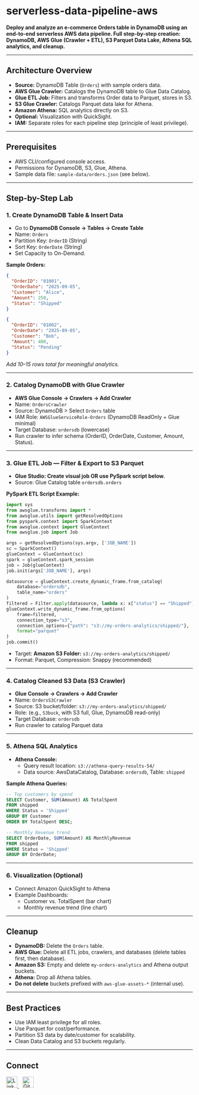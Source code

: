 # serverless-data-pipeline-aws

**Deploy and analyze an e-commerce Orders table in DynamoDB using an end-to-end serverless AWS data pipeline. Full step-by-step creation: DynamoDB, AWS Glue (Crawler + ETL), S3 Parquet Data Lake, Athena SQL analytics, and cleanup.**

***

## Architecture Overview

- **Source:** DynamoDB Table (`Orders`) with sample orders data.
- **AWS Glue Crawler:** Catalogs the DynamoDB table to Glue Data Catalog.
- **Glue ETL Job:** Filters and transforms Order data to Parquet, stores in S3.
- **S3 Glue Crawler:** Catalogs Parquet data lake for Athena.
- **Amazon Athena:** SQL analytics directly on S3.
- **Optional:** Visualization with QuickSight.
- **IAM:** Separate roles for each pipeline step (principle of least privilege).

***

## Prerequisites

- AWS CLI/configured console access.
- Permissions for DynamoDB, S3, Glue, Athena.
- Sample data file: `sample-data/orders.json` (see below).

***

## Step-by-Step Lab

### 1. Create DynamoDB Table & Insert Data

- Go to **DynamoDB Console → Tables → Create Table**
- Name: `Orders`
- Partition Key: `OrderID` (String)
- Sort Key: `OrderDate` (String)
- Set Capacity to On-Demand.

**Sample Orders:**

```json
{
  "OrderID": "01001",
  "OrderDate": "2025-09-05",
  "Customer": "Alice",
  "Amount": 250,
  "Status": "Shipped"
}
```

```json
{
  "OrderID": "01002",
  "OrderDate": "2025-09-05",
  "Customer": "Bob",
  "Amount": 400,
  "Status": "Pending"
}
```

*Add 10–15 rows total for meaningful analytics.*

***

### 2. Catalog DynamoDB with Glue Crawler

- **AWS Glue Console → Crawlers → Add Crawler**
- Name: `OrdersCrawler`
- Source: DynamoDB > Select `Orders` table
- IAM Role: `AWSGlueServiceRole-Orders` (DynamoDB ReadOnly + Glue minimal)
- Target Database: `ordersdb` (lowercase)
- Run crawler to infer schema (OrderID, OrderDate, Customer, Amount, Status).

***

### 3. Glue ETL Job — Filter & Export to S3 Parquet

- **Glue Studio: Create visual job OR use PySpark script below.**
- Source: Glue Catalog table `ordersdb.orders`

**PySpark ETL Script Example:**

```python
import sys
from awsglue.transforms import *
from awsglue.utils import getResolvedOptions
from pyspark.context import SparkContext
from awsglue.context import GlueContext
from awsglue.job import Job

args = getResolvedOptions(sys.argv, ['JOB_NAME'])
sc = SparkContext()
glueContext = GlueContext(sc)
spark = glueContext.spark_session
job = Job(glueContext)
job.init(args['JOB_NAME'], args)

datasource = glueContext.create_dynamic_frame.from_catalog(
    database="ordersdb",
    table_name="orders"
)
filtered = Filter.apply(datasource, lambda x: x["status"] == "Shipped")
glueContext.write_dynamic_frame.from_options(
    frame=filtered,
    connection_type="s3",
    connection_options={"path": "s3://my-orders-analytics/shipped/"},
    format="parquet"
)
job.commit()
```

- Target: **Amazon S3 Folder:** `s3://my-orders-analytics/shipped/`
- Format: Parquet, Compression: Snappy (recommended)

***

### 4. Catalog Cleaned S3 Data (S3 Crawler)

- **Glue Console → Crawlers → Add Crawler**
- Name: `OrdersS3Crawler`
- Source: S3 bucket/folder: `s3://my-orders-analytics/shipped/`
- Role: (e.g., `S3buck`, with S3 full, Glue, DynamoDB read-only)
- Target Database: `ordersdb`
- Run crawler to catalog Parquet data

***

### 5. Athena SQL Analytics

- **Athena Console:**
  - Query result location: `s3://athena-query-results-54/`
  - Data source: AwsDataCatalog, Database: `ordersdb`, Table: `shipped`

**Sample Athena Queries:**

```sql
-- Top customers by spend
SELECT Customer, SUM(Amount) AS TotalSpent
FROM shipped
WHERE Status = 'Shipped'
GROUP BY Customer
ORDER BY TotalSpent DESC;

-- Monthly Revenue trend
SELECT OrderDate, SUM(Amount) AS MonthlyRevenue
FROM shipped
WHERE Status = 'Shipped'
GROUP BY OrderDate;
```

***

### 6. Visualization (Optional)

- Connect Amazon QuickSight to Athena
- Example Dashboards:
  - Customer vs. TotalSpent (bar chart)
  - Monthly revenue trend (line chart)

***

## Cleanup

- **DynamoDB:** Delete the `Orders` table.
- **AWS Glue:** Delete all ETL jobs, crawlers, and databases (delete tables first, then database).
- **Amazon S3:** Empty and delete `my-orders-analytics` and Athena output buckets.
- **Athena:** Drop all Athena tables.
- **Do not delete** buckets prefixed with `aws-glue-assets-*` (internal use).

***

## Best Practices

- Use IAM least privilege for all roles.
- Use Parquet for cost/performance.
- Partition S3 data by date/customer for scalability.
- Clean Data Catalog and S3 buckets regularly.

***

## Connect
<a href="https://www.linkedin.com/in/hiranmaya-biswas-505a1823a/" target="_blank"> <img src="https://img.shields.io/badge/LinkedIn-Connect-blue?logo=linkedin" alt="LinkedIn" height="30"> </a> <a href="https://github.com/Harry-404" target="_blank" style="margin-left:10px;"> <img src="https://img.shields.io/badge/GitHub-Follow-black?logo=github" alt="GitHub" height="30"> </a>

